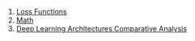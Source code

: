 1. [Loss Functions](https://vinija.ai/toolkit/loss/#multiple-negative-ranking-loss)
2. [Math](https://aman.ai/primers/math/#plotting-vectors)
3. [Deep Learning Architectures Comparative Analysis](https://aman.ai/primers/ai/dl-comp/)
